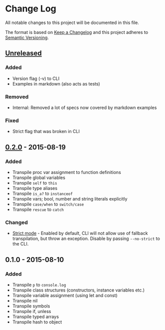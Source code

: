 # Change Log
All notable changes to this project will be documented in this file.

The format is based on [Keep a Changelog](http://keepachangelog.com/)
and this project adheres to [Semantic Versioning](http://semver.org/).

## [Unreleased]
### Added
- Version flag (-v) to CLI
- Examples in markdown (also acts as tests)

### Removed
- Internal: Removed a lot of specs now covered by markdown examples

### Fixed
- Strict flag that was broken in CLI

## [0.2.0] - 2015-08-19
### Added
- Transpile proc var assignment to function definitions
- Transpile global variables
- Transpile `self` to `this`
- Transpile type aliases
- Transpile `is_a?` to `instanceof`
- Transpile vars; bool, number and string literals explicitly
- Transpile `case/when` to `switch/case`
- Transpile `rescue` to `catch`

### Changed
- [Strict mode](https://github.com/geppetto-apps/crow/pull/6) - Enabled by default, CLI will not
  allow use of fallback transpilation, but throw an exception. Disable by
  passing `--no-strict` to the CLI.

## 0.1.0 - 2015-08-10
### Added
- Transpile `p` to `console.log`
- Transpile class structures (constructors, instance variables etc.)
- Transpile variable assignment (using let and const)
- Transpile nil
- Transpile symbols
- Transpile if, unless
- Transpile typed arrays
- Transpile hash to object

[Unreleased]: https://github.com/geppetto-apps/crow/compare/v0.2.0...HEAD
[0.2.0]: https://github.com/geppetto-apps/crow/compare/v0.1.0...v0.2.0
